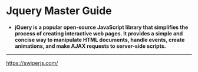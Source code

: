 # Jquery Master Guide 

- **jQuery is a popular open-source JavaScript library that simplifies the process of creating interactive web pages. It provides a simple and concise way to manipulate HTML documents, handle events, create animations, and make AJAX requests to server-side scripts.**


<hr>

https://swiperjs.com/
